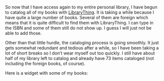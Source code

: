 So now that I have access again to my entire personal library, I have begun to catalog all of my books with [LibraryThing](http://www.librarything.com/catalog/eiskalteschatten). It is taking a while because I have quite a large number of books. Several of them are foreign which means that it is quite difficult to find them with LibraryThing. I can type in the ISBN and some of them still do not show up. I guess I will just not be able to add those.

Other than that little hurdle, the cataloging process is going smoothly. It just gets somewhat redundant and tedious after a while, so I have been taking a lot of short breaks so I don’t wear myself out too quickly. I still have about half of my library left to catalog and already have 73 items cataloged (not including the foreign books, of course).

Here is a widget with some of my books:

</p> <p>